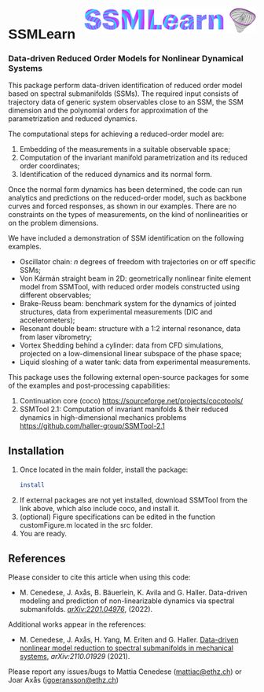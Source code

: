 <img src="docs/images/SSMLearnLogo.png" width="350" align="right">

<h1 style="font-family:Helvetica;" align="left">
    SSMLearn
</h1>

### Data-driven Reduced Order Models for Nonlinear Dynamical Systems

This package perform data-driven identification of reduced order model based on spectral submanifolds (SSMs). The required input consists of trajectory data of generic system observables close to an SSM, the SSM dimension and the polynomial orders for approximation of the parametrization and reduced dynamics.

The computational steps for achieving a reduced-order model are:

1. Embedding of the measurements in a suitable observable space;
2. Computation of the invariant manifold parametrization and its reduced order coordinates;
3. Identification of the reduced dynamics and its normal form.

Once the normal form dynamics has been determined, the code can run analytics and predictions on the reduced-order model, such as backbone curves and forced responses, as shown in our examples. There are no constraints on the types of measurements, on the kind of nonlinearities or on the problem dimensions.

We have included a demonstration of SSM identification on the following examples.

- Oscillator chain: *n* degrees of freedom with trajectories on or off specific SSMs;
- Von Kármán straight beam in 2D: geometrically nonlinear finite element model from SSMTool, with reduced order models constructed using different observables;
- Brake-Reuss beam: benchmark system for the dynamics of jointed structures, data from experimental measurements (DIC and accelerometers);
- Resonant double beam: structure with a 1:2 internal resonance, data from laser vibrometry;
- Vortex Shedding behind a cylinder: data from CFD simulations, projected on a low-dimensional linear subspace of the phase space;
- Liquid sloshing of a water tank: data from experimental measurements.

This package uses the following external open-source packages for some of the examples and post-processing capabilities:

1. Continuation core (coco) https://sourceforge.net/projects/cocotools/
2. SSMTool 2.1: Computation of invariant manifolds & their reduced dynamics in high-dimensional mechanics problems https://github.com/haller-group/SSMTool-2.1

## Installation
1. Once located in the main folder, install the package:  
    ```sh
    install
    ```
2. If external packages are not yet installed, download SSMTool from the link above, which also include coco, and install it. 
3. (optional) Figure specifications can be edited in the function customFigure.m located in the src folder.
4. You are ready.

## References
Please consider to cite this article when using this code:

- M. Cenedese, J. Axås, B. Bäuerlein, K. Avila and G. Haller. Data-driven modeling and prediction of non-linearizable dynamics via spectral submanifolds. [*arXiv:2201.04976*](https://arxiv.org/pdf/2201.04976.pdf),  (2022).

Additional works appear in the references:

- M. Cenedese, J. Axås, H. Yang, M. Eriten and G. Haller. [Data-driven nonlinear model reduction to spectral submanifolds in mechanical systems](https://arxiv.org/pdf/2110.01929.pdf),  *arXiv:2110.01929* (2021). 

Please report any issues/bugs to Mattia Cenedese (mattiac@ethz.ch) or Joar Axås (jgoeransson@ethz.ch)